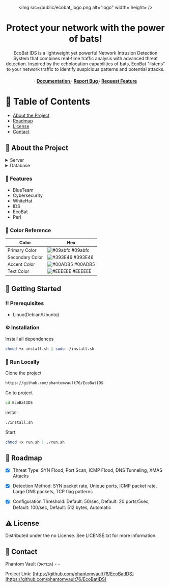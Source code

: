 <div align='center'>

<img src=/public/ecobat_logo.png alt="logo" width= height= />

<h1>Protect your network with the power of bats!</h1>
<p>EcoBat IDS is a lightweight yet powerful Network Intrusion Detection System that combines real-time traffic analysis with advanced threat detection. Inspired by the echolocation capabilities of bats, EcoBat "listens" to your network traffic to identify suspicious patterns and potential attacks.</p>

<h4> <span> · </span> <a href="https://github.com/phantomvault76/EcoBatIDS/blob/master/README.md"> Documentation </a> <span> · </span> <a href="https://github.com/phantomvault76/EcoBatIDS/issues"> Report Bug </a> <span> · </span> <a href="https://github.com/phantomvault76/EcoBatIDS/issues"> Request Feature </a> </h4>


</div>

# :notebook_with_decorative_cover: Table of Contents

- [About the Project](#star2-about-the-project)
- [Roadmap](#compass-roadmap)
- [License](#warning-license)
- [Contact](#handshake-contact)


## :star2: About the Project
<details> <summary>Server</summary> <ul>
<li><a href="">Perl, Mojolicious</a></li>
</ul> </details>
<details> <summary>Database</summary> <ul>
<li><a href="">PostgreSQL</a></li>
</ul> </details>

### :dart: Features
- BlueTeam
- Cybersecurity
- WhiteHat
- IDS
- EcoBat
- Perl


### :art: Color Reference
| Color | Hex |
| --------------- | ---------------------------------------------------------------- |
| Primary Color | ![#09abfc](https://via.placeholder.com/10/09abfc?text=+) #09abfc |
| Secondary Color | ![#393E46](https://via.placeholder.com/10/393E46?text=+) #393E46 |
| Accent Color | ![#00ADB5](https://via.placeholder.com/10/00ADB5?text=+) #00ADB5 |
| Text Color | ![#EEEEEE](https://via.placeholder.com/10/EEEEEE?text=+) #EEEEEE |

## :toolbox: Getting Started

### :bangbang: Prerequisites

- Linux(Debian/Ubunto)


### :gear: Installation

Install all dependences
```bash
chmod +x install.sh | sudo ./install.sh
```


### :running: Run Locally

Clone the project

```bash
https://github.com/phantomvault76/EcoBatIDS
```
Go to project
```bash
cd EcoBatIDS
```
install
```bash
./install.sh
```
Start
```bash
chmod +x run.sh | ./run.sh
```


## :compass: Roadmap

* [x] Threat Type: SYN Flood, Port Scan, ICMP Flood, DNS Tunneling, XMAS Attacks
* [x] Detection Method: SYN packet rate, Unique ports, ICMP packet rate, Large DNS packets, TCP flag patterns
* [x] Configuration Threshold: Default: 50/sec, Default: 20 ports/5sec, Default: 100/sec, Default: 512 bytes, Automatic


## :warning: License

Distributed under the no License. See LICENSE.txt for more information.

## :handshake: Contact

Phantom Vault (גבריאל) - -

Project Link: [https://github.com/phantomvault76/EcoBatIDS](https://github.com/phantomvault76/EcoBatIDS)
